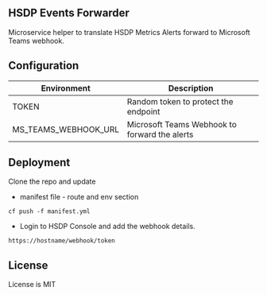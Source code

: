 ## HSDP Events Forwarder
Microservice helper to translate HSDP Metrics Alerts forward to Microsoft Teams webhook.

## Configuration

| Environment | Description |
|-------------|-------------|
| TOKEN | Random token to protect the endpoint |
| MS_TEAMS_WEBHOOK_URL | Microsoft Teams Webhook to forward the alerts |

## Deployment
Clone the repo and update
* manifest file - route and env section
```shell
cf push -f manifest.yml
```

* Login to HSDP Console and add the webhook details.

```
https://hostname/webhook/token
```

## License

License is MIT